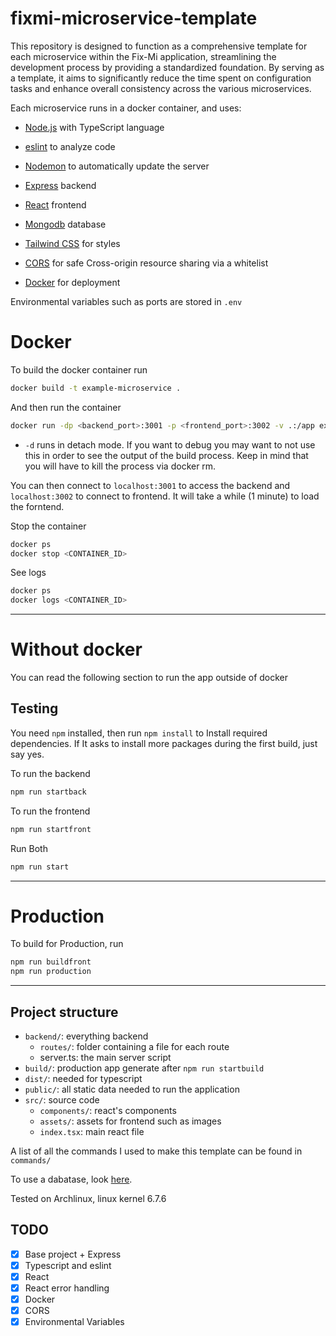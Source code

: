 # fixmi-microservice-template

This repository is designed to function as a comprehensive template for each microservice within the Fix-Mi application, streamlining the development process by providing a standardized foundation. By serving as a template, it aims to significantly reduce the time spent on configuration tasks and enhance overall consistency across the various microservices.

Each microservice runs in a docker container, and uses:

- [Node.js](https://github.com/nodejs/node) with TypeScript language

- [eslint](https://github.com/eslint/eslint) to analyze code

- [Nodemon](https://github.com/remy/nodemon) to automatically update the server

- [Express](https://github.com/expressjs/express) backend

- [React](https://github.com/facebook/react) frontend

- [Mongodb](https://github.com/mongodb/mongo) database

- [Tailwind CSS](https://github.com/tailwindlabs/tailwindcss) for styles

- [CORS](https://www.npmjs.com/package/cors) for safe Cross-origin resource sharing via a whitelist

- [Docker](https://github.com/docker) for deployment

Environmental variables such as ports are stored in `.env`

# Docker

To build the docker container run 
```bash 
docker build -t example-microservice . 
```

And then run the container
```bash 
docker run -dp <backend_port>:3001 -p <frontend_port>:3002 -v .:/app example-microservice
```
- `-d` runs in detach mode. If you want to debug you may want to not use this in order to see the output of the build process. Keep in mind that you will have to kill the process via docker rm.

You can then connect to `localhost:3001` to access the backend and `localhost:3002` to connect to frontend. It will take a while (1 minute) to load the forntend.

Stop the container 
```bash 
docker ps 
docker stop <CONTAINER_ID>
```

See logs 
```bash 
docker ps 
docker logs <CONTAINER_ID>
```

---

# Without docker

You can read the following section to run the app outside of docker

## Testing

You need `npm` installed, then run `npm install` to Install required dependencies. If It asks to install more packages during the first build, just say yes.

To run the backend 
```bash 
npm run startback
```

To run the frontend
```bash 
npm run startfront
```

Run Both
```bash 
npm run start
```
---

# Production

To build for Production, run 
```bash
npm run buildfront 
npm run production
```

---

## Project structure

- `backend/`: everything backend
  - `routes/`: folder containing a file for each route
  - server.ts: the main server script 
- `build/`: production app generate after `npm run startbuild`
- `dist/`: needed for typescript 
- `public/`: all static data needed to run the application
- `src/`: source code 
  - `components/`: react's components 
  - `assets/`: assets for frontend such as images
  - `index.tsx`: main react file

A list of all the commands I used to make this template can be found in `commands/` 

To use a dabatase, look [here](https://github.com/IS-FixMi/fixmi-database-template).

Tested on Archlinux, linux kernel 6.7.6

## TODO
- [x] Base project + Express
- [x] Typescript and eslint
- [x] React 
- [x] React error handling
- [x] Docker
- [x] CORS
- [x] Environmental Variables 
